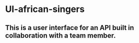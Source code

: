 # UI-african-singers
## This is a user interface for an API built in collaboration with a team member.
